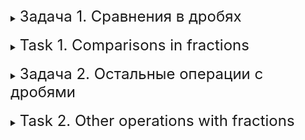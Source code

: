 <details>
<summary><font size="+2">Задача 1. Сравнения в дробях</font></summary><br>

В этом задании вы переопределите операторы сравнения для дробей.

Дан код на C++:
```cpp
#include <iostream>

class Fraction
{
private:
	int numerator_;
	int denominator_;

public:
	Fraction(int numerator, int denominator)
	{
		numerator_ = numerator;
		denominator_ = denominator;
	}
};

int main()
{
	Fraction f1(4, 3);
	Fraction f2(6, 11);

	std::cout << "f1" << ((f1 == f2) ? " == " : " not == ") << "f2" << '\n';
	std::cout << "f1" << ((f1 != f2) ? " != " : " not != ") << "f2" << '\n';
	std::cout << "f1" << ((f1 < f2) ? " < " : " not < ") << "f2" << '\n';
	std::cout << "f1" << ((f1 > f2) ? " > " : " not > ") << "f2" << '\n';
	std::cout << "f1" << ((f1 <= f2) ? " <= " : " not <= ") << "f2" << '\n';
	std::cout << "f1" << ((f1 >= f2) ? " >= " : " not >= ") << "f2" << '\n';
	return 0;
}
```

Ваша задача — дописать класс Fraction так, чтобы программа компилировалась и работала корректно.

<details>
<summary><font size="+1">Пример работы программы</font></summary>

#### Консоль
```
f1 not == f2
f1 != f2
f1 not < f2
f1 > f2
f1 not <= f2
f1 >= f2
```
</details>
</details>
<br>

<details>
<summary><font size="+2">Task 1. Comparisons in fractions</font></summary><br>

In this activity, you will redefine comparison operators for fractions.

Given the code in C++:

```C++
#include <iostream>

class Fraction
{
private:
	int numerator_;
	int denominator_;

public:
	Fraction(int numerator, int denominator)
	{
		numerator_ = numerator;
		denominator_ = denominator;
	}
};

int main()
{
	Fraction f1(4, 3);
	Fraction f2(6, 11);

	std::cout << "f1" << ((f1 == f2) ? " == " : " not == ") << "f2" << '\n';
	std::cout << "f1" << ((f1 != f2) ? " != " : " not != ") << "f2" << '\n';
	std::cout << "f1" << ((f1 < f2) ? " < " : " not < ") << "f2" << '\n';
	std::cout << "f1" << ((f1 > f2) ? " > " : " not > ") << "f2" << '\n';
	std::cout << "f1" << ((f1 <= f2) ? " <= " : " not <= ") << "f2" << '\n';
	std::cout << "f1" << ((f1 >= f2) ? " >= " : " not >= ") << "f2" << '\n';
	return 0;
}
```

Your task is to add the Fraction class so that the program compiles and works correctly.

<details>
<summary><font size="+1">Example of program operation</font></summary>

#### Console
```
f1 not == f2
f1 != f2
f1 not < f2
f1 > f2
f1 not <= f2
f1 >= f2
```
</details>
</details>
<br>

<details>
<summary><font size="+2">Задача 2. Остальные операции с дробями</font></summary><br>

В этом задании вы переопределите остальные операторы для класса дроби.

Необходимо переопределить операторы для класса `Fraction` из предыдущего задания:
 - сложение;
 - вычитание;
 - умножение;
 - деление;
 - унарный минус;
 - инкремент постфиксный и префиксный;
 - декремент постфиксный и префиксный.

Продемонстрируйте работу ваших операторов. Попросите пользователя ввести две дроби и покажите результат каждой операции. Операции декремента и инкремента отнимают и прибавляют к дроби 1 соответственно.

Составьте выражения, содержащие постфиксный и префиксный инкремент и декремент, чтобы продемонстрировать разницу между постфиксной и префиксной версиями.

<details>
<summary><font size="+1">Пример работы программы</font></summary>

#### Консоль
```
Введите числитель дроби 1: 3
Введите знаменатель дроби 1: 4
Введите числитель дроби 2: 4
Введите знаменатель дроби 2: 5
3/4 + 4/5 = 31/20
3/4 - 4/5 = -1/20
3/4 * 4/5 = 3/5
3/4 / 4/5 = 15/16
++3/4 * 4/5 = 7/5
Значение дроби 1 = 7/4
7/4-- * 4/5 = 7/5
Значени дроби 1 = 3/4
```
</details>
</details>
<br>

<details>
<summary><font size="+2">Task 2. Other operations with fractions</font></summary><br>

In this assignment, you will redefine the remaining operators for the fraction class.

It is necessary to redefine the operators for the Fraction class from the previous task:
- addition;
- subtraction;
- multiplication;
- division;
- unary minus;
- postfix and prefix increment;
- postfix and prefix decrement.

Demonstrate the work of your operators. Ask the user to enter two fractions and show the result of each operation. The decrement and increment operations subtract and add 1 to the fraction, respectively.

Construct expressions containing postfix and prefix increment and decrement to demonstrate the difference between the postfix and prefix versions.
<details>
<summary><font size="+1">Example of program operation</font></summary>

#### Console
```
Enter the numerator of the fraction 1:3
Enter the denominator of the fraction 1:4
Enter the numerator of the fraction 2: 4
Enter the denominator of the fraction 2:5
3/4 + 4/5 = 31/20
3/4 - 4/5 = -1/20
3/4 * 4/5 = 3/5
3/4 / 4/5 = 15/16
++3/4 * 4/5 = 7/5
Fraction value 1 = 7/4
7/4-- * 4/5 = 7/5
Fraction values 1 = 3/4
```
</details>
</details>
<br>